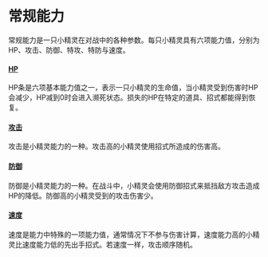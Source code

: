 # 常规能力

常规能力是一只小精灵在对战中的各种参数。每只小精灵具有六项能力值，分别为HP、攻击、防御、特攻、特防与速度。

#### [HP](permanent-stats.md)

HP条是六项基本能力值之一，表示一只小精灵的生命值，当小精灵受到伤害时HP会减少，HP减到0时会进入濒死状态。损失的HP在特定的道具、招式都能得到恢复。

#### [攻击](permanent-stats.md)

攻击是小精灵能力的一种。攻击高的小精灵使用招式所造成的伤害高。

#### [防御](permanent-stats.md)

防御是小精灵能力的一种。在战斗中，小精灵会使用防御招式来抵挡敌方攻击造成HP的降低。防御高的小精灵受到的攻击伤害少。

#### [速度](permanent-stats.md)

速度是能力中特殊的一项能力值，通常情况下不参与伤害计算，速度能力高的小精灵比速度能力低的先出手招式。若速度一样，攻击顺序随机。
